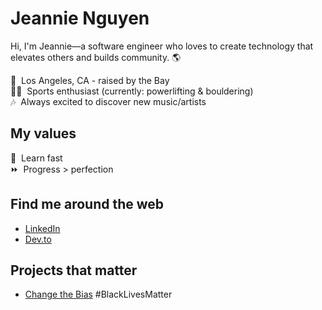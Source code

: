 # Jeannie Nguyen

Hi, I'm Jeannie—a software engineer who loves to create technology that elevates others and builds community. 🌎&nbsp;

🌉&nbsp; Los Angeles, CA - raised by the Bay<br>
🧗‍♀️&nbsp; Sports enthusiast (currently: powerlifting & bouldering)<br>
🎶&nbsp; Always excited to discover new music/artists

## My values

🍏&nbsp; Learn fast<br>
⏩&nbsp; Progress > perfection<br>

## Find me around the web

- [LinkedIn](https://www.linkedin.com/in/jeannie-t-nguyen/)
- [Dev.to](https://dev.to/jeannienguyen)

## Projects that matter

- [Change the Bias](https://changethebias.com/) #BlackLivesMatter
